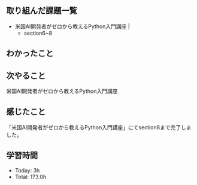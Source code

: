 ## 取り組んだ課題一覧
- 米国AI開発者がゼロから教えるPython入門講座 |
    - section6~8
## わかったこと

## 次やること
米国AI開発者がゼロから教えるPython入門講座
## 感じたこと
「米国AI開発者がゼロから教えるPython入門講座」にてsection8まで完了しました。


## 学習時間
- Today: 3h
- Total: 173.0h
